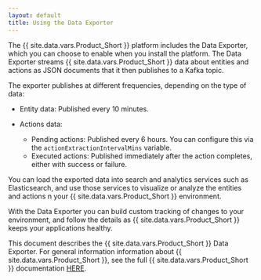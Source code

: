 ```yaml
---
layout: default
title: Using the Data Exporter
---
```


The {{ site.data.vars.Product_Short }} platform includes the Data Exporter, which 
you can choose to enable when you install the platform. The Data Exporter streams 
 {{ site.data.vars.Product_Short }} data about entities and actions as JSON documents that it 
 then publishes to a Kafka topic. 
 
 The exporter publishes at different frequencies, depending on the type of data:
 
 * Entity data: Published every 10 minutes.
 
 * Actions data:
   * Pending actions: Published every 6 hours. You can configure this via the `actionExtractionIntervalMins` variable.
   * Executed actions: Published immediately after the action completes, either with success or failure.
 
 You can load the exported data into search and analytics services such as Elasticsearch, and use those 
 services to visualize or analyze the entities and actions n your {{ site.data.vars.Product_Short }} 
 environment.
 
 With the Data Exporter you can build custom tracking of changes to your environment, 
 and follow the details as {{ site.data.vars.Product_Short }} keeps your applications 
 healthy.


<p>This document describes the {{ site.data.vars.Product_Short }} Data Exporter. 
For general information information about {{ site.data.vars.Product_Short }}, 
see the full {{ site.data.vars.Product_Short }} documentation 
<a href="https://docs.turbonomic.com/">HERE</a>.</p>